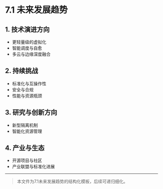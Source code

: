 # 7.1 未来发展趋势

## 1. 技术演进方向

- 更轻量级的虚拟化
- 智能调度与自愈
- 多云与边缘深度融合

## 2. 持续挑战

- 标准化与互操作性
- 安全与合规
- 性能与资源瓶颈

## 3. 研究与创新方向

- 新型隔离机制
- 智能化资源管理

## 4. 产业与生态

- 开源项目与社区
- 产业联盟与标准化进展

---
> 本文件为7.1未来发展趋势的结构化模板，后续可递归细化。
